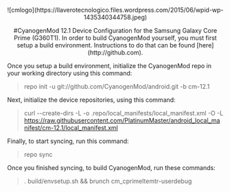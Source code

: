<p align="center">
![cmlogo](https://llaverotecnologico.files.wordpress.com/2015/06/wpid-wp-1435340344758.jpeg)
<p align="center">
#CyanogenMod 12.1 Device Configuration for the Samsung Galaxy Core Prime (G360T1).
In order to build CyanogenMod yourself, you must first setup a build environment. Instructions to do that can be found [here](http://github.com).

Once you setup a build environment, initialize the CyanogenMod repo in your working directory using this command:
> repo init -u git://github.com/CyanogenMod/android.git -b cm-12.1

Next, initialize the device repositories, using this command:
> curl --create-dirs -L -o .repo/local_manifests/local_manifest.xml -O -L https://raw.githubusercontent.com/PlatinumMaster/android_local_manifest/cm-12.1/local_manifest.xml

Finally, to start syncing, run this command:
> repo sync


Once you finished syncing, to build CyanogenMod, run these commands:
> . build/envsetup.sh && brunch cm_cprimeltemtr-userdebug
